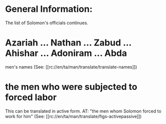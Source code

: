# General Information:

The list of Solomon's officials continues.

# Azariah ... Nathan ... Zabud ... Ahishar ... Adoniram ... Abda

men's names (See: [[rc://en/ta/man/translate/translate-names]])

# the men who were subjected to forced labor

This can be translated in active form. AT: "the men whom Solomon forced to work for him" (See: [[rc://en/ta/man/translate/figs-activepassive]])